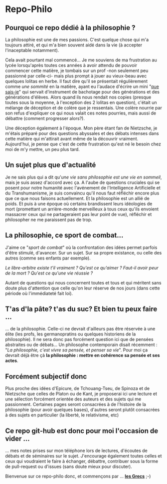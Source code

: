 # Repo-Philo

## Pourquoi ce repo dédié à la philosophie ?

La philosophie est une de mes passions. C'est quelque chose qui m'a toujours attiré, et qui m'a bien souvent aidé dans la vie (à accepter l'inaceptable notamment).

Cela avait pourtant mal commencé... Je me souviens de ma frustration au lycée lorsqu'après toutes ces années à avoir attendu de pouvoir commencer cette matière, je tombais sur un prof -non seulement peu passionné par celle-ci- mais plus prompt à jouer au vieux-beau avec quelques lolitas en herbe. Il faut dire qu'il se présentait régulièrement comme *une sommité* en la matière, ayant eu l'audace d'écrire un mini "[que sais-je](https://www.puf.com/collections/Que_sais-je_-)" qui servait d'instrument de bachotage pour des générations et des générations d'élèves. Alors quand ils nous rendait nos copies (presque toutes sous la moyenne, à l'exception des 2 lolitas en question), c'était un mélange de déception et de colère que je ressentais. Une colère nourrie par son refus d'expliquer ce qui nous valait ces notes pourries, mais aussi de débattre (comment progresser alors?).

Une déception également à l'époque. Mon père étant fan de Nietzsche, je m'étais préparé pour des questions abyssales et des débats intenses dans cette matière qui m'attirait avant même de la découvrir vraiment. Aujourd'hui, je pense que c'est de cette frustration qu'est né le besoin chez moi de m'y mettre, un peu plus tard.

## Un sujet plus que d'actualité
Je ne sais plus qui a dit qu'*une vie sans philosophie est une vie en sommeil*, mais je suis assez d'accord avec ça. A l'aube de questions cruciales qui se posent pour notre humanité avec l'avénement de l'Intelligence Artificielle et du Transhumanisme, je suis convaincu qu'il nous faut réfléchir encore plus que ce que nous faisons actuellement. Et la philosophie est un allié de poids. Et puis à une époque où certains brandissent leurs idéologies de mort (promettant un arrière-monde merveilleux à tous ceux qu'ils envoient massacrer ceux qui ne partageraient pas leur point de vue), réfléchir et philosopher ne me paraissent pas de trop.  

## La philosophie, ce sport de combat...

J'aime ce "*sport de combat*" où la confrontation des idées permet parfois d'être stimulé, d'avancer. Sur un sujet. Sur sa propre existance, ou celle des autres (comme ses enfants par exemple).

*Le libre-arbitre existe t'il vraiment ? Qu'est ce qu'aimer ? Faut-il avoir peur de la mort ? Qu'est ce qu'une vie réussie ?* 

Autant de questions qui nous concernent toutes et tous et qui méritent sans doute plus d'attention que celle qu'on leur réserve de nos jours (dans cette période où l'immédiateté fait loi).

## T'as d'la pâte? t'as du suc? Et bien tu peux faire ...

... de la philosophie. Celle-ci ne devrait d'ailleurs pas être réservée à une élite (les profs, les germanopratins ou quelques historiens de la philosophie). Il ne sera donc pas forcément question ici que de pensées abstraites ou de débats... Un philosophe contemporain disait récemment : "*La philosophie, c'est vivre sa pensée, et penser sa vie*". Pour moi ça devrait déjà être çà __la philosophie : mettre en cohérence sa pensée et ses actes__.

## Forcément subjectif donc
Plus proche des idées d'Epicure, de Tchouang-Tseu, de Spinoza et de Nietzsche que celles de Platon ou de Kant, je proposerai ici une lecture et une sélection forcément orientée des auteurs et des sujets qui me passionnent. Certaines pages seront consacrées à de l'histoire de la philosophie (pour avoir quelques bases), d'autres seront plutôt consacrées à des sujets en particulier (la liberté, le relativisme, etc)

## Ce repo git-hub est donc pour moi l'occasion de vider ...
... mes notes prises sur mon téléphone lors de lectures, d'écoutes de débats et de séminaires sur le sujet. J'encourage également toutes celles et ceux qui voudraient le faire à échanger, débattre, contribuer sous la forme de pull-request ou d'issues (sans doute mieux pour discuter).

Bienvenue sur ce repo-philo donc, et commençons par ... __[les Grecs](Grece.md)__ ;-)

